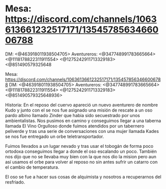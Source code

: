 # Mesa: https://discord.com/channels/1063613661232517171/1354578563466006788
DM: <@463918011938504705> 
Aventureros: <@347748991783665664> <@1118178822311911554> <@1275242911713329183> <@851490579325648

Mesa: https://discord.com/channels/1063613661232517171/1354578563466006788
DM: <@463918011938504705> 
Aventureros: <@347748991783665664> <@1118178822311911554> <@1275242911713329183> <@851490579325648936> 

Historia: En el reposo del cuervo apareció un nuevo aventurero de nombre Kudo y junto con el se nos fue asignado una misión de rescate a un oso pardo albino llamado Zinder que habia sido secuestrado por unos ambientalistas. Nos pusimos en camino y conseguimos llegar a una taberna llamada El Vino Orgulloso donde fuimos atendidos por un tabernero peliverde y tras una serie de conversaciones con una mujer llamada Kades se nos fue entregado un orbe teletransportador.

Fuimos llevados a un lugar nevado y tras usar el tobogán de forma poco ortodoxa conseguimos llegar a donde el oso escalando un poco. También nos dijo que no se llevaba muy bien con la que nos dio la mision pero aun así usamos el orbe para volver al reposo no sin antes sufrir un catarro con el cambio de temperatura.

El oso se fue a hacer sus cosas de alquimista y nosotros a recuperarnos del resfriado.

